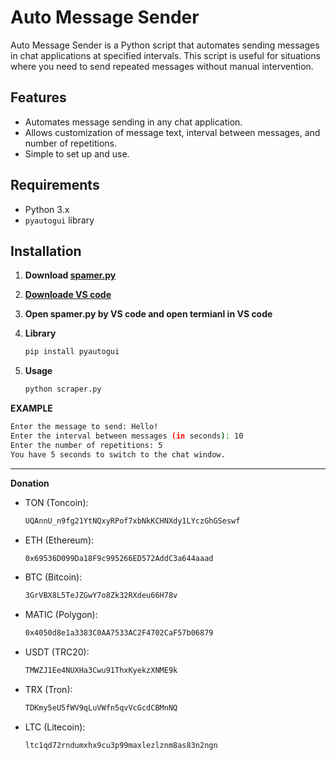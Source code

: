 # Auto Message Sender

Auto Message Sender is a Python script that automates sending messages in chat applications at specified intervals. This script is useful for situations where you need to send repeated messages without manual intervention.

## Features

- Automates message sending in any chat application.
- Allows customization of message text, interval between messages, and number of repetitions.
- Simple to set up and use.

## Requirements

- Python 3.x
- `pyautogui` library

## Installation

1. **Download [spamer.py](https://github.com/StarList682/textspamer.git)**

2. **[Downloade VS code](https://code.visualstudio.com/)**

3. **Open spamer.py by VS code and open termianl in VS code**

4. **Library**
   ```bash
   pip install pyautogui

5. **Usage**
   ```bash
   python scraper.py

  **EXAMPLE**
  ```bash
  Enter the message to send: Hello!
  Enter the interval between messages (in seconds): 10
  Enter the number of repetitions: 5
  You have 5 seconds to switch to the chat window.
  ```
------------------------------------------------------

  **Donation**
  
  - TON (Toncoin):
    ```bash
    UQAnnU_n9fg21YtNQxyRPof7xbNkKCHNXdy1LYczGhGSeswf

  - ETH (Ethereum):
    ```bash
    0x69536D099Da18F9c995266ED572AddC3a644aaad
    
  - BTC (Bitcoin):
    ```bash 
    3GrVBX8L5TeJZGwY7o8Zk32RXdeu66H78v

  - MATIC (Polygon):
    ```bash
    0x4050d8e1a3383C0AA7533AC2F4702CaF57b06879

  - USDT (TRC20):
    ```bash
    TMWZJ1Ee4NUXHa3Cwu91ThxKyekzXNME9k

  - TRX (Tron):
    ```bash
    TDKmy5eU5fWV9qLuVWfn5qvVcGcdCBMnNQ

  - LTC (Litecoin):
    ```bash
    ltc1qd72rndumxhx9cu3p99maxlezlznm8as83n2ngn
